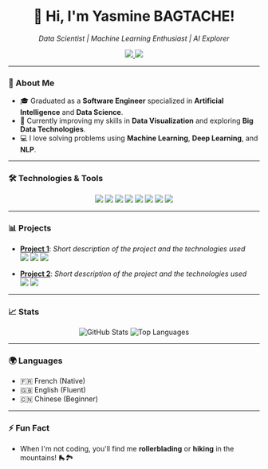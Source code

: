 <h1 align="center">👋 Hi, I'm Yasmine BAGTACHE!</h1>
<p align="center">
  <em>Data Scientist | Machine Learning Enthusiast | AI Explorer</em>
</p>

<p align="center">
  <a href="https://www.linkedin.com/in/yasmine-bagtache">
    <img src="https://img.shields.io/badge/-LinkedIn-blue?style=flat-square&logo=linkedin&logoColor=white" />
  </a>
  <a href="mailto:bagtacheyasmine@yahoo.fr">
    <img src="https://img.shields.io/badge/-Email-c14438?style=flat-square&logo=gmail&logoColor=white" />
  </a>
</p>

---

### 🚀 About Me
- 🎓 Graduated as a **Software Engineer** specialized in **Artificial Intelligence** and **Data Science**.
- 🌱 Currently improving my skills in **Data Visualization** and exploring **Big Data Technologies**.
- 💻 I love solving problems using **Machine Learning**, **Deep Learning**, and **NLP**.

---

### 🛠️ Technologies & Tools

<p align="center">
  <img src="https://img.shields.io/badge/-Python-333333?style=flat&logo=python" />
  <img src="https://img.shields.io/badge/-Pandas-150458?style=flat&logo=pandas" />
  <img src="https://img.shields.io/badge/-Scikit%20Learn-F7931E?style=flat&logo=scikit-learn&logoColor=white" />
  <img src="https://img.shields.io/badge/-TensorFlow-FF6F00?style=flat&logo=tensorflow&logoColor=white" />
  <img src="https://img.shields.io/badge/-PyTorch-EE4C2C?style=flat&logo=pytorch&logoColor=white" />
  <img src="https://img.shields.io/badge/-SQL-4479A1?style=flat&logo=postgresql&logoColor=white" />
  <img src="https://img.shields.io/badge/-Docker-2496ED?style=flat&logo=docker&logoColor=white" />
  <img src="https://img.shields.io/badge/-Git-F05032?style=flat&logo=git&logoColor=white" />
</p>

---

### 📊 Projects

- **[Project 1](https://github.com/your-profile/project-1)**: <em>Short description of the project and the technologies used</em>  
  <img src="https://img.shields.io/badge/-Python-333333?style=flat&logo=python" /> <img src="https://img.shields.io/badge/-Scikit%20Learn-F7931E?style=flat&logo=scikit-learn&logoColor=white" /> <img src="https://img.shields.io/badge/-TensorFlow-FF6F00?style=flat&logo=tensorflow&logoColor=white" />

- **[Project 2](https://github.com/your-profile/project-2)**: <em>Short description of the project and the technologies used</em>  
  <img src="https://img.shields.io/badge/-PyTorch-EE4C2C?style=flat&logo=pytorch&logoColor=white" /> <img src="https://img.shields.io/badge/-SQL-4479A1?style=flat&logo=postgresql&logoColor=white" />

---

### 📈 Stats

<p align="center">
  <img src="https://github-readme-stats.vercel.app/api?username=your-profile&show_icons=true&theme=radical" alt="GitHub Stats" />
  <img src="https://github-readme-stats.vercel.app/api/top-langs/?username=your-profile&layout=compact&theme=radical" alt="Top Languages" />
</p>

---

### 🌍 Languages

- 🇫🇷 French (Native)
- 🇬🇧 English (Fluent)
- 🇨🇳 Chinese (Beginner)

---

### ⚡ Fun Fact
- When I'm not coding, you'll find me **rollerblading** or **hiking** in the mountains! 🛼🏞️
